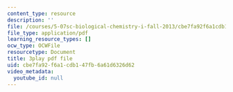 ```yaml
---
content_type: resource
description: ''
file: /courses/5-07sc-biological-chemistry-i-fall-2013/cbe7fa92f6a1cdb147fb6a61d6326d62_taCtV7gVKdI.pdf
file_type: application/pdf
learning_resource_types: []
ocw_type: OCWFile
resourcetype: Document
title: 3play pdf file
uid: cbe7fa92-f6a1-cdb1-47fb-6a61d6326d62
video_metadata:
  youtube_id: null
---
```

